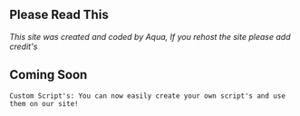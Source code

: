 ## Please Read This
*This site was created and coded by Aqua, If you rehost the site please add credit's*

## Coming Soon
```
Custom Script's: You can now easily create your own script's and use them on our site!
```
